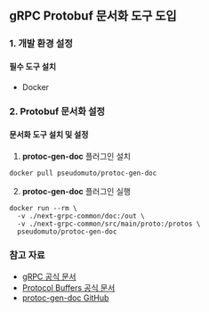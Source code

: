 ## gRPC Protobuf 문서화 도구 도입
### 1. 개발 환경 설정
#### 필수 도구 설치
- Docker

### 2. Protobuf 문서화 설정
#### 문서화 도구 설치 및 설정
1. **protoc-gen-doc** 플러그인 설치
```bash
docker pull pseudomuto/protoc-gen-doc
```

2. **protoc-gen-doc** 플러그인 실행
```shell
docker run --rm \
  -v ./next-grpc-common/doc:/out \
  -v ./next-grpc-common/src/main/proto:/protos \
  pseudomuto/protoc-gen-doc
```

### 참고 자료
- [gRPC 공식 문서](https://grpc.io/docs/)
- [Protocol Buffers 공식 문서](https://developers.google.com/protocol-buffers/docs/overview)
- [protoc-gen-doc GitHub](https://github.com/pseudomuto/protoc-gen-doc)